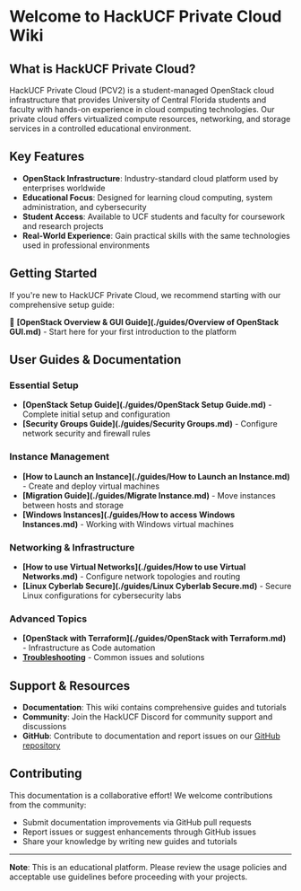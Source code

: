 # Welcome to HackUCF Private Cloud Wiki

## What is HackUCF Private Cloud?

HackUCF Private Cloud (PCV2) is a student-managed OpenStack cloud infrastructure that provides University of Central Florida students and faculty with hands-on experience in cloud computing technologies. Our private cloud offers virtualized compute resources, networking, and storage services in a controlled educational environment.

## Key Features

- **OpenStack Infrastructure**: Industry-standard cloud platform used by enterprises worldwide
- **Educational Focus**: Designed for learning cloud computing, system administration, and cybersecurity
- **Student Access**: Available to UCF students and faculty for coursework and research projects
- **Real-World Experience**: Gain practical skills with the same technologies used in professional environments

## Getting Started

If you're new to HackUCF Private Cloud, we recommend starting with our comprehensive setup guide:

🚀 **[OpenStack Overview & GUI Guide](./guides/Overview of OpenStack GUI.md)** - Start here for your first introduction to the platform

## User Guides & Documentation

### Essential Setup
- **[OpenStack Setup Guide](./guides/OpenStack Setup Guide.md)** - Complete initial setup and configuration
- **[Security Groups Guide](./guides/Security Groups.md)** - Configure network security and firewall rules

### Instance Management
- **[How to Launch an Instance](./guides/How to Launch an Instance.md)** - Create and deploy virtual machines
- **[Migration Guide](./guides/Migrate Instance.md)** - Move instances between hosts and storage
- **[Windows Instances](./guides/How to access Windows Instances.md)** - Working with Windows virtual machines

### Networking & Infrastructure
- **[How to use Virtual Networks](./guides/How to use Virtual Networks.md)** - Configure network topologies and routing
- **[Linux Cyberlab Secure](./guides/Linux Cyberlab Secure.md)** - Secure Linux configurations for cybersecurity labs

### Advanced Topics
- **[OpenStack with Terraform](./guides/OpenStack with Terraform.md)** - Infrastructure as Code automation
- **[Troubleshooting](./guides/Troubleshooting.md)** - Common issues and solutions

## Support & Resources

- **Documentation**: This wiki contains comprehensive guides and tutorials
- **Community**: Join the HackUCF Discord for community support and discussions
- **GitHub**: Contribute to documentation and report issues on our [GitHub repository](https://github.com/HackUCF/PCV2-Wiki)

## Contributing

This documentation is a collaborative effort! We welcome contributions from the community:

- Submit documentation improvements via GitHub pull requests
- Report issues or suggest enhancements through GitHub issues
- Share your knowledge by writing new guides and tutorials

---

**Note**: This is an educational platform. Please review the usage policies and acceptable use guidelines before proceeding with your projects.

